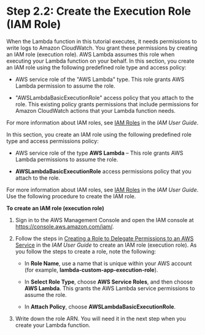 # Step 2\.2: Create the Execution Role \(IAM Role\)<a name="with-userapp-walkthrough-custom-events-create-iam-role"></a>

When the Lambda function in this tutorial executes, it needs permissions to write logs to Amazon CloudWatch\. You grant these permissions by creating an IAM role \(execution role\)\. AWS Lambda assumes this role when executing your Lambda function on your behalf\. In this section, you create an IAM role using the following predefined role type and access policy:

+ AWS service role of the "AWS Lambda" type\. This role grants AWS Lambda permission to assume the role\. 

+ "AWSLambdaBasicExecutionRole" access policy that you attach to the role\. This existing policy grants permissions that include permissions for Amazon CloudWatch actions that your Lambda function needs\.

For more information about IAM roles, see [IAM Roles](http://docs.aws.amazon.com/IAM/latest/UserGuide/id_roles.html) in the *IAM User Guide*\. 

In this section, you create an IAM role using the following predefined role type and access permissions policy:

+ AWS service role of the type **AWS Lambda** – This role grants AWS Lambda permissions to assume the role\. 

+ **AWSLambdaBasicExecutionRole** access permissions policy that you attach to the role\. 

For more information about IAM roles, see [IAM Roles](http://docs.aws.amazon.com/IAM/latest/UserGuide/id_roles.html) in the *IAM User Guide*\. Use the following procedure to create the IAM role\.

**To create an IAM role \(execution role\)**

1. Sign in to the AWS Management Console and open the IAM console at [https://console\.aws\.amazon\.com/iam/](https://console.aws.amazon.com/iam/)\.

1. Follow the steps in [Creating a Role to Delegate Permissions to an AWS Service](http://docs.aws.amazon.com/IAM/latest/UserGuide/id_roles_create_for-service.html) in the *IAM User Guide* to create an IAM role \(execution role\)\. As you follow the steps to create a role, note the following:

   + In **Role Name**, use a name that is unique within your AWS account \(for example, **lambda\-custom\-app\-execution\-role**\)\. 

   + In **Select Role Type**, choose **AWS Service Roles**, and then choose **AWS Lambda**\. This grants the AWS Lambda service permissions to assume the role\.

   + In **Attach Policy**, choose **AWSLambdaBasicExecutionRole**\.

1. Write down the role ARN\. You will need it in the next step when you create your Lambda function\.